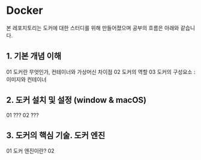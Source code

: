 # Docker
본 레포지토리는 도커에 대한 스터디를 위해 만들어졌으며 공부의 흐름은 아래와 같습니다.

## 1. 기본 개념 이해
   01 도커란 무엇인가, 컨테이너와 가상머신 차이점
   02 도커의 역할 
   03 도커의 구성요소 : 이미지와 컨테이너

## 2. 도커 설치 및 설정 (window & macOS)
   01 ???
   02 ???
   
## 3. 도커의 핵심 기술. 도커 엔진
   01 도커 엔진이란?
   02 
